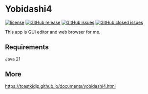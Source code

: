 Yobidashi4
====

[![license](https://img.shields.io/github/license/toastkidjp/Yobidashi4.svg)](./LICENSE)
[![GitHub release](https://img.shields.io/github/release/toastkidjp/Yobidashi4.svg)](https://github.com/toastkidjp/Yobidashi4/releases)
[![GitHub issues](https://img.shields.io/github/issues/toastkidjp/Yobidashi4.svg)](https://github.com/toastkidjp/Yobidashi4/issues)
[![GitHub closed issues](https://img.shields.io/github/issues-closed/toastkidjp/Yobidashi4.svg)](https://github.com/toastkidjp/Yobidashi4/issues?q=is%3Aissue+is%3Aclosed)


This app is GUI editor and web browser for me.

## Requirements
Java 21

## More
https://toastkidjp.github.io/documents/yobidashi4.html
